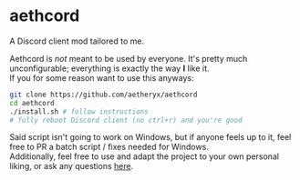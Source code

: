 # aethcord
A Discord client mod tailored to me.

Aethcord is *not* meant to be used by everyone. It's pretty much unconfigurable; everything is exactly the way **I** like it.  
If you for some reason want to use this anyways:
```bash
git clone https://github.com/aetheryx/aethcord
cd aethcord
./install.sh # follow instructions
# fully reboot Discord client (no ctrl+r) and you're good
```  

Said script isn't going to work on Windows, but if anyone feels up to it, feel free to PR a batch script / fixes needed for Windows.  
Additionally, feel free to use and adapt the project to your own personal liking, or ask any questions [here](https://discord.gg/Yphr6WG).  

